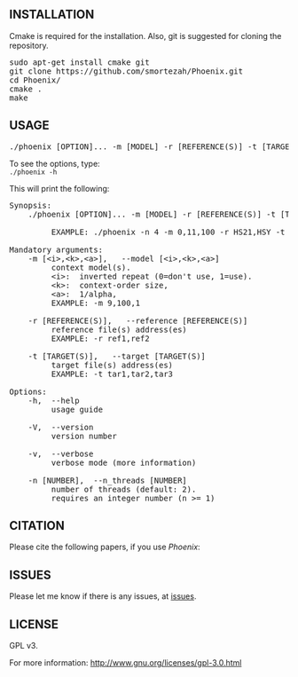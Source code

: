 <h2>INSTALLATION</h2>
Cmake is required for the installation. Also, git is suggested for cloning the repository.
<pre>
sudo apt-get install cmake git
git clone https://github.com/smortezah/Phoenix.git
cd Phoenix/
cmake .
make
</pre>

<h2>USAGE</h2>
<pre>
./phoenix [OPTION]... -m [MODEL] -r [REFERENCE(S)] -t [TARGET(S)]
</pre>
To see the options, type:

<code>
./phoenix -h
</code>

This will print the following:
<pre>
Synopsis:
    ./phoenix [OPTION]... -m [MODEL] -r [REFERENCE(S)] -t [TARGET(S)]
    
         EXAMPLE: ./phoenix -n 4 -m 0,11,100 -r HS21,HSY -t PT19,PT21,PT22,PTY

Mandatory arguments:
    -m [&lt;i&gt;,&lt;k&gt;,&lt;a&gt;],   --model [&lt;i&gt;,&lt;k&gt;,&lt;a&gt;]
         context model(s).
         &lt;i&gt;:  inverted repeat (0=don't use, 1=use).
         &lt;k&gt;:  context-order size,
         &lt;a&gt;:  1/alpha,
         EXAMPLE: -m 9,100,1

    -r [REFERENCE(S)],   --reference [REFERENCE(S)]
         reference file(s) address(es)
         EXAMPLE: -r ref1,ref2

    -t [TARGET(S)],   --target [TARGET(S)]
         target file(s) address(es)
         EXAMPLE: -t tar1,tar2,tar3

Options:
    -h,  --help
         usage guide

    -V,  --version
         version number

    -v,  --verbose
         verbose mode (more information)

    -n [NUMBER],  --n_threads [NUMBER]
         number of threads (default: 2).
         requires an integer number (n >= 1)
</pre>

<h2>CITATION</h2>
Please cite the following papers, if you use <i>Phoenix</i>:

<h2>ISSUES</h2>
Please let me know if there is any issues, at <a href="https://github.com/smortezah/Phoenix/issues">issues</a>.

<h2>LICENSE</h2>
GPL v3.

For more information:
http://www.gnu.org/licenses/gpl-3.0.html
